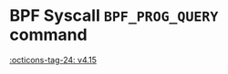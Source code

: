 # BPF Syscall `BPF_PROG_QUERY` command

<!-- [FEATURE_TAG](BPF_PROG_QUERY) -->
[:octicons-tag-24: v4.15](https://github.com/torvalds/linux/commit/468e2f64d220fe2dc11caa2bcb9b3a1e50fc7321)
<!-- [/FEATURE_TAG] -->

<!-- TODO -->
